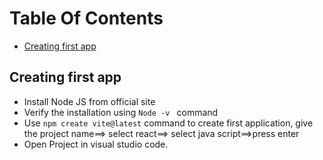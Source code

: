 # Table Of Contents
- [Creating first app](#creating-first-app)
## Creating first app
- Install Node JS from official site
-  Verify the installation using ```Node -v ``` command
- Use ```npm create vite@latest``` command to create first application, give the project name==> select react==> select java script==>press enter
- Open Project in visual studio code.

  
